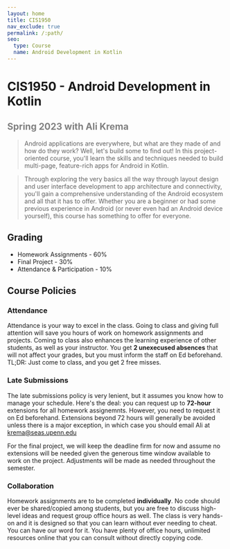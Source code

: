 ```yaml
---
layout: home
title: CIS1950
nav_exclude: true
permalink: /:path/
seo:
  type: Course
  name: Android Development in Kotlin
---
```


# **CIS1950 - Android Development in Kotlin**

## <span style="color:grey"> Spring 2023 with Ali Krema </span>

> Android applications are everywhere, but what are they made of and how do they work? Well, let's build some to find out! In this project-oriented course, you'll learn the skills and techniques needed to build multi-page, feature-rich apps for Android in Kotlin.

> Through exploring the very basics all the way through layout design and user interface development to app architecture and connectivity, you'll gain a comprehensive understanding of the Android ecosystem and all that it has to offer. Whether you are a beginner or had some previous experience in Android (or never even had an Android device yourself), this course has something to offer for everyone.

## Grading 

- Homework Assignments - 60%
- Final Project - 30%
- Attendance & Participation - 10%

## Course Policies

### Attendance

Attendance is your way to excel in the class. Going to class and giving full attention will save you hours of work on homework assignments and projects. Coming to class also enhances the learning experience of other students, as well as your instructor. You get **2 unexecused absences** that will not affect your grades, but you must inform the staff on Ed beforehand. TL;DR: Just come to class, and you get 2 free misses.

### Late Submissions

The late submissions policy is very lenient, but it assumes you know how to manage your schedule. Here's the deal: you can request up to **72-hour** extensions for all homework assignemnts. However, you need to request it on Ed beforehand. Extensions beyond 72 hours will generally be avoided unless there is a major exception, in which case you should email Ali at krema@seas.upenn.edu

For the final project, we will keep the deadline firm for now and assume no extensions will be needed given the generous time window available to work on the project. Adjustments will be made as needed throughout the semester.

### Collaboration

Homework assignments are to be completed **individually**. No code should ever be shared/copied among students, but you are free to discuss high-level ideas and request group office hours as well. The class is very hands-on and it is designed so that you can learn without ever needing to cheat. You can have our word for it. You have plenty of office hours, unlimited resources online that you can consult without directly copying code. 

